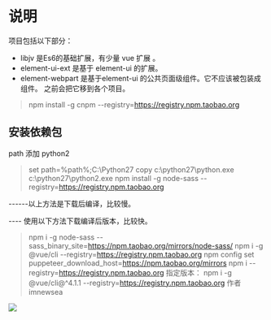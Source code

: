 # 说明

项目包括以下部分：
- libjv 是Es6的基础扩展，有少量 vue 扩展 。 
- element-ui-ext 是基于 element-ui 的扩展。
- element-webpart 是基于element-ui 的公共页面级组件。它不应该被包装成组件。 之前会把它移到各个项目。

> npm install -g cnpm --registry=https://registry.npm.taobao.org

## 安装依赖包
path 添加 python2
> set path=%path%;C:\Python27
> copy c:\python27\python.exe c:\python27\python2.exe
> npm install -g  node-sass --registry=https://registry.npm.taobao.org
>
------以上方法是下载后编译，比较慢。

---- 使用以下方法下载编译后版本，比较快。

> npm i -g node-sass --sass_binary_site=https://npm.taobao.org/mirrors/node-sass/
> npm i -g @vue/cli --registry=https://registry.npm.taobao.org
> npm config set puppeteer_download_host=https://npm.taobao.org/mirrors
> npm i --registry=https://registry.npm.taobao.org
> 指定版本： npm i -g @vue/cli@^4.1.1 --registry=https://registry.npm.taobao.org
>作者 imnewsea


![](https://gitee.com/uploads/74/1227074_imnewsea.png)

